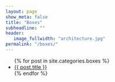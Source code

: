 ```yaml
---
layout: page
show_meta: false
title: "Boxes"
subheadline: ""
header:
   image_fullwidth: "architecture.jpg"
permalink: "/boxes/"
---
```

<ul>
    {% for post in site.categories.boxes %}
    <li><a href="{{ site.url }}{{ site.baseurl }}{{ post.url }}">{{ post.title }}</a></li>
    {% endfor %}
</ul>